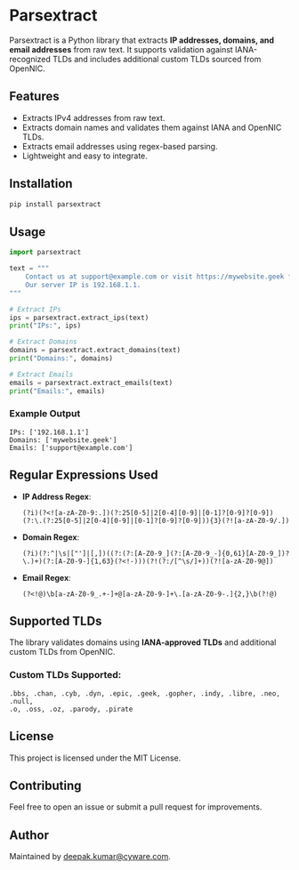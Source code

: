 # Parsextract

Parsextract is a Python library that extracts **IP addresses, domains, and email addresses** from raw text. It supports validation against IANA-recognized TLDs and includes additional custom TLDs sourced from OpenNIC.

## Features
- Extracts IPv4 addresses from raw text.
- Extracts domain names and validates them against IANA and OpenNIC TLDs.
- Extracts email addresses using regex-based parsing.
- Lightweight and easy to integrate.

## Installation
```sh
pip install parsextract
```

## Usage
```python
import parsextract

text = """
    Contact us at support@example.com or visit https://mywebsite.geek for more info.
    Our server IP is 192.168.1.1.
"""

# Extract IPs
ips = parsextract.extract_ips(text)
print("IPs:", ips)

# Extract Domains
domains = parsextract.extract_domains(text)
print("Domains:", domains)

# Extract Emails
emails = parsextract.extract_emails(text)
print("Emails:", emails)
```

### Example Output
```
IPs: ['192.168.1.1']
Domains: ['mywebsite.geek']
Emails: ['support@example.com']
```

## Regular Expressions Used
- **IP Address Regex**:
  ```regex
  (?i)(?<![a-zA-Z0-9:.])(?:25[0-5]|2[0-4][0-9]|[0-1]?[0-9]?[0-9])(?:\.(?:25[0-5]|2[0-4][0-9]|[0-1]?[0-9]?[0-9])){3}(?![a-zA-Z0-9/.])
  ```
- **Domain Regex**:
  ```regex
  (?i)(?:^|\s|["']|[,])((?:(?:[A-Z0-9_](?:[A-Z0-9_-]{0,61}[A-Z0-9_])?\.)+)(?:[A-Z0-9-]{1,63}(?<!-)))(?!(?:/[^\s/]+))(?![a-zA-Z0-9@])
  ```
- **Email Regex**:
  ```regex
  (?<!@)\b[a-zA-Z0-9_.+-]+@[a-zA-Z0-9-]+\.[a-zA-Z0-9-.]{2,}\b(?!@)
  ```

## Supported TLDs
The library validates domains using **IANA-approved TLDs** and additional custom TLDs from OpenNIC.

### Custom TLDs Supported:
```
.bbs, .chan, .cyb, .dyn, .epic, .geek, .gopher, .indy, .libre, .neo, .null,
.o, .oss, .oz, .parody, .pirate
```

## License
This project is licensed under the MIT License.

## Contributing
Feel free to open an issue or submit a pull request for improvements.

## Author
Maintained by deepak.kumar@cyware.com.

